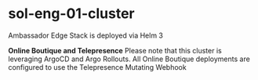 # sol-eng-01-cluster
Ambassador Edge Stack is deployed via Helm 3

**Online Boutique and Telepresence**
Please note that this cluster is leveraging ArgoCD and Argo Rollouts.
All Online Boutique deployments are configured to use the Telepresence Mutating Webhook  
